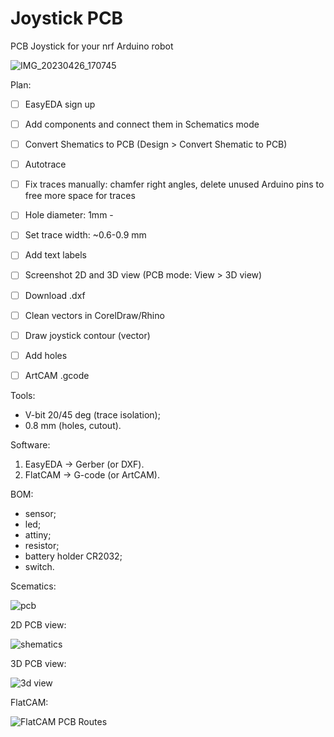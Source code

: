 # Joystick PCB

PCB Joystick for your nrf Arduino robot

![IMG_20230426_170745](https://github.com/m112521/pcb/assets/85460283/826f48f7-1a43-4177-9969-16ad2d988945)


Plan:

- [ ] EasyEDA sign up
- [ ] Add components and connect them in Schematics mode
- [ ] Convert Shematics to PCB (Design > Convert Shematic to PCB)
- [ ] Autotrace
- [ ] Fix traces manually: chamfer right angles, delete unused Arduino pins to free more space for traces
- [ ] Hole diameter: 1mm - 
- [ ] Set trace width: ~0.6-0.9 mm
- [ ] Add text labels
- [ ] Screenshot 2D and 3D view (PCB mode: View > 3D view) 
- [ ] Download .dxf
- [ ] Clean vectors in CorelDraw/Rhino
- [ ] Draw joystick contour (vector)
- [ ] Add holes
- [ ] ArtCAM .gcode



Tools:

- V-bit 20/45 deg (trace isolation); 
- 0.8 mm (holes, cutout).


Software:

1. EasyEDA -> Gerber (or DXF).
2. FlatCAM -> G-code (or ArtCAM).


BOM:

- sensor;
- led;
- attiny;
- resistor;
- battery holder CR2032;
- switch.

Scematics:

![pcb](https://github.com/m112521/pcb/assets/85460283/a745d556-1e42-4107-becb-5a0002518586)


2D PCB view:

![shematics](https://github.com/m112521/pcb/assets/85460283/1436aeb1-3427-4f6b-8a84-397dc872172c)


3D PCB view:

![3d view](https://github.com/m112521/pcb/assets/85460283/ae97b797-5cba-45ce-8df0-d77fc477756e)


FlatCAM:

![FlatCAM PCB Routes](https://user-images.githubusercontent.com/85460283/205966377-132faa76-0e25-4de6-9859-f1142f044101.PNG)
